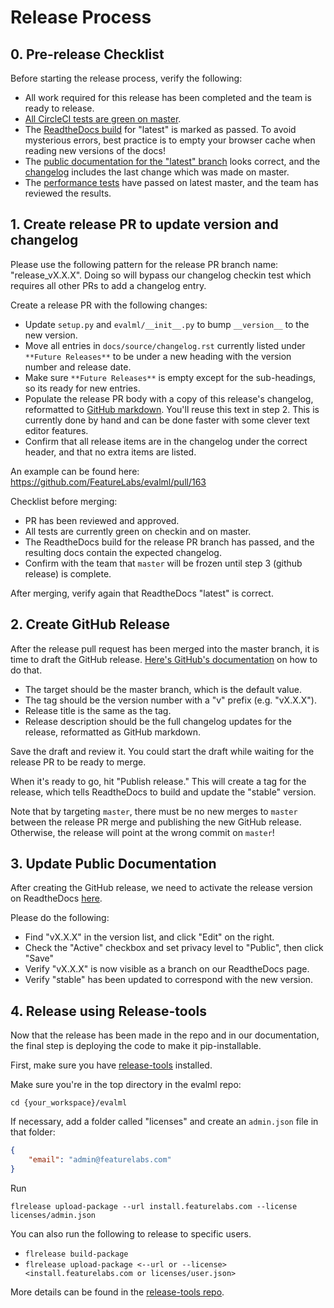 # Release Process

## 0. Pre-release Checklist
Before starting the release process, verify the following:
* All work required for this release has been completed and the team is ready to release.
* [All CircleCI tests are green on master](https://app.circleci.com/pipelines/github/FeatureLabs/evalml?branch=master).
* The [ReadtheDocs build](https://readthedocs.com/projects/feature-labs-inc-evalml/builds/) for "latest" is marked as passed. To avoid mysterious errors, best practice is to empty your browser cache when reading new versions of the docs!
* The [public documentation for the "latest" branch](https://evalml.featurelabs.com/en/latest/) looks correct, and the [changelog](https://evalml.featurelabs.com/en/latest/changelog.html) includes the last change which was made on master.
* The [performance tests](https://github.com/FeatureLabs/evalml-performance-tests) have passed on latest master, and the team has reviewed the results.

## 1. Create release PR to update version and changelog
Please use the following pattern for the release PR branch name: "release_vX.X.X". Doing so will bypass our changelog checkin test which requires all other PRs to add a changelog entry.

Create a release PR with the following changes:
* Update `setup.py` and `evalml/__init__.py` to bump `__version__` to the new version.
* Move all entries in `docs/source/changelog.rst` currently listed under `**Future Releases**` to be under a new heading with the version number and release date.
* Make sure `**Future Releases**` is empty except for the sub-headings, so its ready for new entries.
* Populate the release PR body with a copy of this release's changelog, reformatted to [GitHub markdown](https://guides.github.com/features/mastering-markdown/). You'll reuse this text in step 2. This is currently done by hand and can be done faster with some clever text editor features.
* Confirm that all release items are in the changelog under the correct header, and that no extra items are listed.

An example can be found here: https://github.com/FeatureLabs/evalml/pull/163

Checklist before merging:
* PR has been reviewed and approved.
* All tests are currently green on checkin and on master.
* The ReadtheDocs build for the release PR branch has passed, and the resulting docs contain the expected changelog.
* Confirm with the team that `master` will be frozen until step 3 (github release) is complete.

After merging, verify again that ReadtheDocs "latest" is correct.

## 2. Create GitHub Release
After the release pull request has been merged into the master branch, it is time to draft the GitHub release. [Here's GitHub's documentation](https://help.github.com/en/github/administering-a-repository/managing-releases-in-a-repository#creating-a-release) on how to do that.
* The target should be the master branch, which is the default value.
* The tag should be the version number with a "v" prefix (e.g. "vX.X.X").
* Release title is the same as the tag.
* Release description should be the full changelog updates for the release, reformatted as GitHub markdown.

Save the draft and review it. You could start the draft while waiting for the release PR to be ready to merge.

When it's ready to go, hit "Publish release." This will create a tag for the release, which tells ReadtheDocs to build and update the "stable" version.

Note that by targeting `master`, there must be no new merges to `master` between the release PR merge and publishing the new GitHub release. Otherwise, the release will point at the wrong commit on `master`!

## 3. Update Public Documentation
After creating the GitHub release, we need to activate the release version on ReadtheDocs [here](https://readthedocs.com/projects/feature-labs-inc-evalml/versions/).

Please do the following:
* Find "vX.X.X" in the version list, and click "Edit" on the right.
* Check the "Active" checkbox and set privacy level to "Public", then click "Save"
* Verify "vX.X.X" is now visible as a branch on our ReadtheDocs page.
* Verify "stable" has been updated to correspond with the new version.

## 4. Release using Release-tools
Now that the release has been made in the repo and in our documentation, the final step is deploying the code to make it pip-installable.

First, make sure you have [release-tools](https://github.com/FeatureLabs/release-tools) installed.

Make sure you're in the top directory in the evalml repo:
```shell
cd {your_workspace}/evalml
```

If necessary, add a folder called "licenses" and create an `admin.json` file in that folder:
```json
{
    "email": "admin@featurelabs.com"
}
```

Run
```shell
flrelease upload-package --url install.featurelabs.com --license licenses/admin.json
```

You can also run the following to release to specific users.
* `flrelease build-package`
* `flrelease upload-package <--url or --license> <install.featurelabs.com or licenses/user.json>`

More details can be found in the [release-tools repo](https://github.com/FeatureLabs/release-tools).
